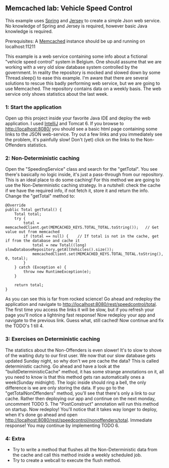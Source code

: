 Memcached lab: Vehicle Speed Control
------------------------------------
This example uses [Spring](http://www.springsource.org/) and [Jersey](http://jersey.java.net/) to create a simple Json web service.
No knowledge of Spring and Jersey is required, however basic Java knowledge is required.


Prerequisites: A [Memcached](http://memcached.org/) instance should be up and running on localhost:11211

This example is a web service containing some info about a fictional "vehicle speed control" system in Belgium.
One should assume that we are working with a very old slow database system controlled by the government. In reality the repository is mocked and slowed down by some Thread.sleep() to ease this example. I'm aware that there are several solutions to rescue this badly performing web service, but we are going to use Memcached.
The repository contains data on a weekly basis. The web service only shows statistics about the last week.

### 1: Start the application
Open up this project inside your favorite Java IDE and deploy the web application. I used [IntelliJ](http://www.jetbrains.com/idea/) and Tomcat 6. If you browse to [http://localhost:8080/](http://localhost:8080/) you should see a basic html page containing some links to the JSON web-service. Try out a few links and you immediately see the problem, it's painfully slow! Don't (yet) click on the links to the Non-Offenders statistics.

### 2: Non-Deterministic caching
Open the "SpeedingService" class and search for the "getTotal". You see there's basically no logic inside, it's just a pass-through from our repository. This is an ideal place to do some caching! For this method we are going to use the Non-Deterministic caching strategy. In a nutshell: check the cache if we have the required info, if not fetch it, store it and return the info.
Change the "getTotal" method to:

    @Override
    public Total getTotal() {
        Total total;
        try {
            total = memcachedClient.get(MEMCACHED_KEYS.TOTAL_TOTAL.toString());   // Get value out from memcached
            if (total == null) {    // If total is not in the cache, get if from the database and cache it
                total = new Total((long) slowDatabaseRepository.getAllVehicles().size());
                memcachedClient.set(MEMCACHED_KEYS.TOTAL_TOTAL.toString(), 0, total);
            }
        } catch (Exception e) {
            throw new RuntimeException(e);
        }

        return total;
    }

As you can see this is far from rocked science! Go ahead and redeploy the application and navigate to [http://localhost:8080/rest/speedcontrol/total](http://localhost:8080/rest/speedcontrol/total). The first time you access the links it will be slow, but if you refresh your page you'll notice a lightning fast response! Now redeploy your app and navigate to the previous link. Guess what, still cached! Now continue and fix the TODO's 1 till 4.

### 3: Exercises on Deterministic caching
The statistics about the Non-Offenders is even slower! It's to slow to shove of the waiting duty to our first user. 
We now that our slow database gets updated Sunday night, so why don't we pre cache the data? This is called deterministic caching.
Go ahead and have a look at the "buildDeterministicCache" method, it has some strange annotations on it, all you need to know is that this method gets ran automatically ones a week(Sunday midnight). The logic inside should ring a bell, the only difference is we are only storing the data. If you go to the "getTotalNonOffenders" method, you'll see that there's only a link to our cache.  Rather then deploying our app and continue on the next monday, uncomment TODO 5. The "PostConstruct" annotation will run this method on startup. Now redeploy! You'll notice that it takes way longer to deploy, when it's done go ahead and open [http://localhost:8080/rest/speedcontrol/nonoffenders/total](http://localhost:8080/rest/speedcontrol/nonoffenders/total). Immediate response! You may continue by implementing TODO 6.

### 4: Extra
+ Try to write a method that flushes all the Non-Deterministic data from the cache and call this method inside a weekly scheduled job.
+ Try to create a webcall to execute the flush method.